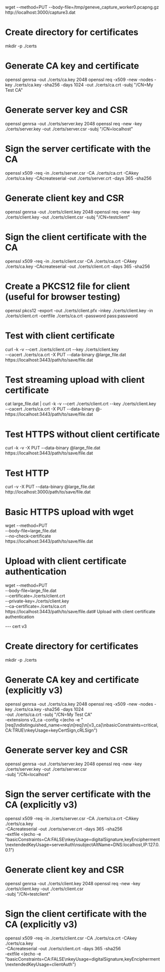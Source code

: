 wget --method=PUT --body-file=/tmp/geneve_capture_worker0.pcapng.gz  http://localhost:3000/capture3.dat


# Create directory for certificates
mkdir -p ./certs

# Generate CA key and certificate
openssl genrsa -out ./certs/ca.key 2048
openssl req -x509 -new -nodes -key ./certs/ca.key -sha256 -days 1024 -out ./certs/ca.crt -subj "/CN=My Test CA"

# Generate server key and CSR
openssl genrsa -out ./certs/server.key 2048
openssl req -new -key ./certs/server.key -out ./certs/server.csr -subj "/CN=localhost"

# Sign the server certificate with the CA
openssl x509 -req -in ./certs/server.csr -CA ./certs/ca.crt -CAkey ./certs/ca.key -CAcreateserial -out ./certs/server.crt -days 365 -sha256

# Generate client key and CSR
openssl genrsa -out ./certs/client.key 2048
openssl req -new -key ./certs/client.key -out ./certs/client.csr -subj "/CN=testclient"

# Sign the client certificate with the CA
openssl x509 -req -in ./certs/client.csr -CA ./certs/ca.crt -CAkey ./certs/ca.key -CAcreateserial -out ./certs/client.crt -days 365 -sha256

# Create a PKCS12 file for client (useful for browser testing)
openssl pkcs12 -export -out ./certs/client.pfx -inkey ./certs/client.key -in ./certs/client.crt -certfile ./certs/ca.crt -password pass:password



# Test with client certificate
curl -k -v --cert ./certs/client.crt --key ./certs/client.key \
     --cacert ./certs/ca.crt -X PUT --data-binary @large_file.dat \
     https://localhost:3443/path/to/save/file.dat

# Test streaming upload with client certificate
cat large_file.dat | curl -k -v --cert ./certs/client.crt --key ./certs/client.key \
                          --cacert ./certs/ca.crt -X PUT --data-binary @- \
                          https://localhost:3443/path/to/save/file.dat


# Test HTTPS without client certificate
curl -k -v -X PUT --data-binary @large_file.dat https://localhost:3443/path/to/save/file.dat

# Test HTTP
curl -v -X PUT --data-binary @large_file.dat http://localhost:3000/path/to/save/file.dat


# Basic HTTPS upload with wget
wget --method=PUT \
     --body-file=large_file.dat \
     --no-check-certificate \
     https://localhost:3443/path/to/save/file.dat


# Upload with client certificate authentication
wget --method=PUT \
     --body-file=large_file.dat \
     --certificate=./certs/client.crt \
     --private-key=./certs/client.key \
     --ca-certificate=./certs/ca.crt \
     https://localhost:3443/path/to/save/file.dat# Upload with client certificate authentication



--- cert v3


# Create directory for certificates
mkdir -p ./certs

# Generate CA key and certificate (explicitly v3)
openssl genrsa -out ./certs/ca.key 2048
openssl req -x509 -new -nodes -key ./certs/ca.key -sha256 -days 1024 \
    -out ./certs/ca.crt -subj "/CN=My Test CA" \
    -extensions v3_ca -config <(echo -e "[req]\ndistinguished_name=req\n[req]\n[v3_ca]\nbasicConstraints=critical,CA:TRUE\nkeyUsage=keyCertSign,cRLSign")

# Generate server key and CSR
openssl genrsa -out ./certs/server.key 2048
openssl req -new -key ./certs/server.key -out ./certs/server.csr \
    -subj "/CN=localhost"

# Sign the server certificate with the CA (explicitly v3)
openssl x509 -req -in ./certs/server.csr -CA ./certs/ca.crt -CAkey ./certs/ca.key \
    -CAcreateserial -out ./certs/server.crt -days 365 -sha256 \
    -extfile <(echo -e "basicConstraints=CA:FALSE\nkeyUsage=digitalSignature,keyEncipherment\nextendedKeyUsage=serverAuth\nsubjectAltName=DNS:localhost,IP:127.0.0.1")

# Generate client key and CSR
openssl genrsa -out ./certs/client.key 2048
openssl req -new -key ./certs/client.key -out ./certs/client.csr \
    -subj "/CN=testclient"

# Sign the client certificate with the CA (explicitly v3)
openssl x509 -req -in ./certs/client.csr -CA ./certs/ca.crt -CAkey ./certs/ca.key \
    -CAcreateserial -out ./certs/client.crt -days 365 -sha256 \
    -extfile <(echo -e "basicConstraints=CA:FALSE\nkeyUsage=digitalSignature,keyEncipherment\nextendedKeyUsage=clientAuth")


